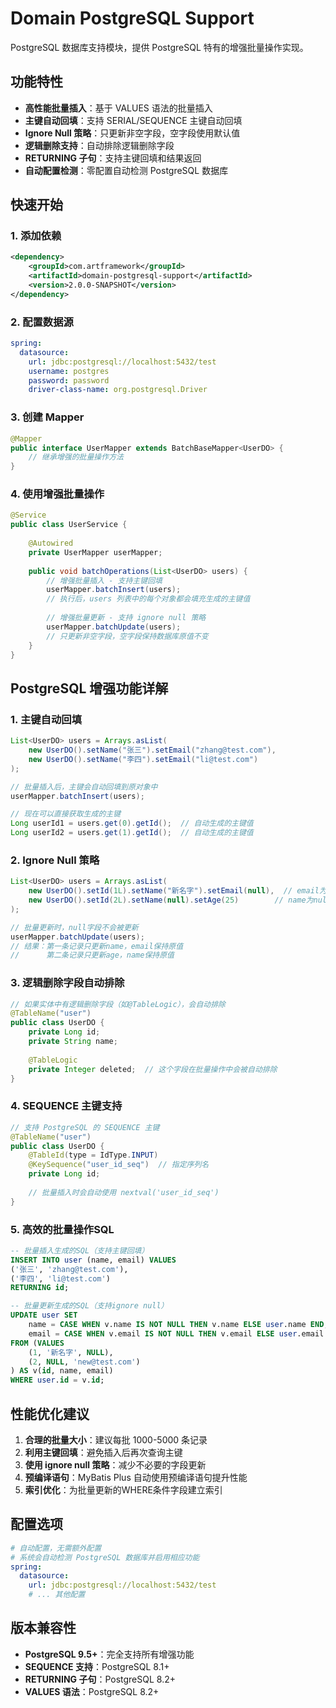 # Domain PostgreSQL Support

PostgreSQL 数据库支持模块，提供 PostgreSQL 特有的增强批量操作实现。

## 功能特性

- **高性能批量插入**：基于 VALUES 语法的批量插入
- **主键自动回填**：支持 SERIAL/SEQUENCE 主键自动回填
- **Ignore Null 策略**：只更新非空字段，空字段使用默认值
- **逻辑删除支持**：自动排除逻辑删除字段
- **RETURNING 子句**：支持主键回填和结果返回
- **自动配置检测**：零配置自动检测 PostgreSQL 数据库

## 快速开始

### 1. 添加依赖

```xml
<dependency>
    <groupId>com.artframework</groupId>
    <artifactId>domain-postgresql-support</artifactId>
    <version>2.0.0-SNAPSHOT</version>
</dependency>
```

### 2. 配置数据源

```yaml
spring:
  datasource:
    url: jdbc:postgresql://localhost:5432/test
    username: postgres
    password: password
    driver-class-name: org.postgresql.Driver
```

### 3. 创建 Mapper

```java
@Mapper
public interface UserMapper extends BatchBaseMapper<UserDO> {
    // 继承增强的批量操作方法
}
```

### 4. 使用增强批量操作

```java
@Service
public class UserService {
    
    @Autowired
    private UserMapper userMapper;
    
    public void batchOperations(List<UserDO> users) {
        // 增强批量插入 - 支持主键回填
        userMapper.batchInsert(users);
        // 执行后，users 列表中的每个对象都会填充生成的主键值
        
        // 增强批量更新 - 支持 ignore null 策略
        userMapper.batchUpdate(users);
        // 只更新非空字段，空字段保持数据库原值不变
    }
}
```

## PostgreSQL 增强功能详解

### 1. 主键自动回填
```java
List<UserDO> users = Arrays.asList(
    new UserDO().setName("张三").setEmail("zhang@test.com"),
    new UserDO().setName("李四").setEmail("li@test.com")
);

// 批量插入后，主键会自动回填到原对象中
userMapper.batchInsert(users);

// 现在可以直接获取生成的主键
Long userId1 = users.get(0).getId();  // 自动生成的主键值
Long userId2 = users.get(1).getId();  // 自动生成的主键值
```

### 2. Ignore Null 策略
```java
List<UserDO> users = Arrays.asList(
    new UserDO().setId(1L).setName("新名字").setEmail(null),  // email为null
    new UserDO().setId(2L).setName(null).setAge(25)        // name为null
);

// 批量更新时，null字段不会被更新
userMapper.batchUpdate(users);
// 结果：第一条记录只更新name，email保持原值
//      第二条记录只更新age，name保持原值
```

### 3. 逻辑删除字段自动排除
```java
// 如果实体中有逻辑删除字段（如@TableLogic），会自动排除
@TableName("user")
public class UserDO {
    private Long id;
    private String name;
    
    @TableLogic
    private Integer deleted;  // 这个字段在批量操作中会被自动排除
}
```

### 4. SEQUENCE 主键支持
```java
// 支持 PostgreSQL 的 SEQUENCE 主键
@TableName("user")
public class UserDO {
    @TableId(type = IdType.INPUT)
    @KeySequence("user_id_seq")  // 指定序列名
    private Long id;
    
    // 批量插入时会自动使用 nextval('user_id_seq')
}
```

### 5. 高效的批量操作SQL
```sql
-- 批量插入生成的SQL（支持主键回填）
INSERT INTO user (name, email) VALUES 
('张三', 'zhang@test.com'),
('李四', 'li@test.com')
RETURNING id;

-- 批量更新生成的SQL（支持ignore null）
UPDATE user SET 
    name = CASE WHEN v.name IS NOT NULL THEN v.name ELSE user.name END,
    email = CASE WHEN v.email IS NOT NULL THEN v.email ELSE user.email END
FROM (VALUES 
    (1, '新名字', NULL),
    (2, NULL, 'new@test.com')
) AS v(id, name, email)
WHERE user.id = v.id;
```

## 性能优化建议

1. **合理的批量大小**：建议每批 1000-5000 条记录
2. **利用主键回填**：避免插入后再次查询主键
3. **使用 ignore null 策略**：减少不必要的字段更新
4. **预编译语句**：MyBatis Plus 自动使用预编译语句提升性能
5. **索引优化**：为批量更新的WHERE条件字段建立索引

## 配置选项

```yaml
# 自动配置，无需额外配置
# 系统会自动检测 PostgreSQL 数据库并启用相应功能
spring:
  datasource:
    url: jdbc:postgresql://localhost:5432/test
    # ... 其他配置
```

## 版本兼容性

- **PostgreSQL 9.5+**：完全支持所有增强功能
- **SEQUENCE 支持**：PostgreSQL 8.1+
- **RETURNING 子句**：PostgreSQL 8.2+
- **VALUES 语法**：PostgreSQL 8.2+ 